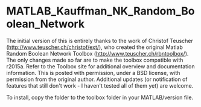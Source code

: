 # MATLAB_Kauffman_NK_Random_Boolean_Network
The initial version of this is entirely thanks to the work of Christof Teuscher (http://www.teuscher.ch/christof/ext/), who created the original Matlab Random Boolean Network Toolbox (http://www.teuscher.ch/rbntoolbox/). The only changes made so far are to make the toolbox compatible with r2015a. Refer to the Toolbox site for additional overview and documentation information. This is posted with permission, under a BSD license, with permission from the original author. Additional updates (or notification of features that still don't work - I haven't tested all of them yet) are welcome.

To install, copy the folder to the toolbox folder in your MATLAB/version file.

